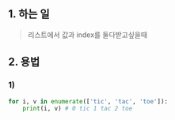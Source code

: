## 1. 하는 일
> 리스트에서 값과 index를 둘다받고싶을때

## 2. 용법
### 1) 
> 
```python
for i, v in enumerate(['tic', 'tac', 'toe']):
	print(i, v) # 0 tic 1 tac 2 toe
```
